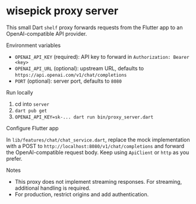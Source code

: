 # wisepick proxy server

This small Dart `shelf` proxy forwards requests from the Flutter app to an OpenAI-compatible API provider.

Environment variables
- `OPENAI_API_KEY` (required): API key to forward in `Authorization: Bearer <key>`
- `OPENAI_API_URL` (optional): upstream URL, defaults to `https://api.openai.com/v1/chat/completions`
- `PORT` (optional): server port, defaults to `8080`

Run locally

1. cd into `server`
2. `dart pub get`
3. `OPENAI_API_KEY=sk-... dart run bin/proxy_server.dart`

Configure Flutter app

In `lib/features/chat/chat_service.dart`, replace the mock implementation with a POST to `http://localhost:8080/v1/chat/completions` and forward the OpenAI-compatible request body. Keep using `ApiClient` or `http` as you prefer.

Notes

- This proxy does not implement streaming responses. For streaming, additional handling is required.
- For production, restrict origins and add authentication.